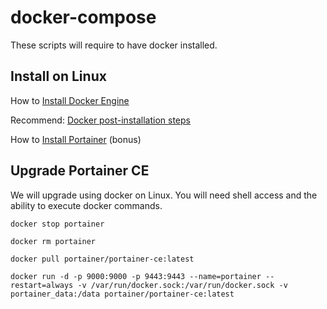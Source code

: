 # docker-compose

These scripts will require to have docker installed.

## Install on Linux

How to [Install Docker Engine](https://docs.docker.com/engine/install/ubuntu/)

Recommend: [Docker post-installation steps](https://docs.docker.com/engine/install/linux-postinstall/)

How to [Install Portainer](https://docs.portainer.io/start/install/server/docker/linux) (bonus)

## Upgrade Portainer CE

We will upgrade using docker on Linux. You will need shell access and the ability to execute docker commands.

`docker stop portainer`

`docker rm portainer`

`docker pull portainer/portainer-ce:latest`

`docker run -d -p 9000:9000 -p 9443:9443 --name=portainer --restart=always -v /var/run/docker.sock:/var/run/docker.sock -v portainer_data:/data portainer/portainer-ce:latest`

